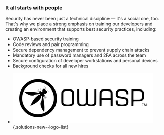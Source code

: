 ### It all starts with people

Security has never been just a technical discipline — it's a social one, too. That's
why we place a strong emphasis on training our developers and creating an environment
that supports best security practices, including:

- OWASP-based security training
- Code reviews and pair programming
- Secure dependency management to prevent supply chain attacks
- Mandatory use of password managers and 2FA across the team
- Secure configuration of developer workstations and personal devices
- Background checks for all new hires
<!-- List separator -->
- ![OWASP](img/logo-owasp.svg)
{.solutions-new--logo-list}

